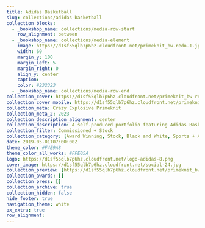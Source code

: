 ```yaml
---
title: Adidas Basketball
slug: collections/adidas-basketball
collection_blocks:
  - _bookshop_name: collections/media-row-start
    row_alignment: between
  - _bookshop_name: collections/media-element
    image: https://d1sf55qlb7p6hz.cloudfront.net/primeknit_bw-redo-1.jpg
    width: 60
    margin_y: 100
    margin_left: 5
    margin_right: 0
    align_y: center
    caption: 
    color: #232323
  - _bookshop_name: collections/media-row-end
collection_cover: https://d1sf55qlb7p6hz.cloudfront.net/primeknit_bw-redo-horizontal-1.jpg
collection_cover_mobile: https://d1sf55qlb7p6hz.cloudfront.net/primeknit_bw-redo-vertical-1.jpg
collection_meta: Crazy Explosive Primeknit
collection_meta_2: 2023
collection_description_alignment: center
collection_description: A self-produced portfolio featuring Adidas Basketball apparel and footwear.
collection_filter: Commissioned + Stock
collection_category: [Award Winning, Stock, Black and White, Sports + Athletes, Black and White]
date: 2019-05-01T07:00:00Z
theme_color: #F4E9A8
theme_color_all_works: #FFE05A
logo: https://d1sf55qlb7p6hz.cloudfront.net/logo-adidas-8.png
cover_image: https://d1sf55qlb7p6hz.cloudfront.net/social-24.jpg
collection_preview: [https://d1sf55qlb7p6hz.cloudfront.net/primeknit_bw-redo-4x3-1.jpg, https://d1sf55qlb7p6hz.cloudfront.net/primeknit_bw-redo-4x3-2.jpg, https://d1sf55qlb7p6hz.cloudfront.net/primeknit_bw-redo-4x3-3.jpg, https://d1sf55qlb7p6hz.cloudfront.net/primeknit_bw-redo-4x3-4.jpg]
collection_awards: []
collection_press: []
collection_archive: true
collection_hidden: false
hide_footer: true 
navigation_theme: white
px_extra: true
row_alignment: 
---
```

